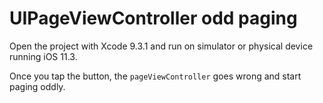 # UIPageViewController odd paging

Open the project with Xcode 9.3.1 and run on simulator or physical device running iOS 11.3.

Once you tap the button, the `pageViewController` goes wrong and start paging oddly.
